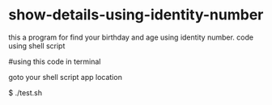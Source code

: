 # show-details-using-identity-number
this a program for find your birthday and age using identity number. code using shell script

#using this code in terminal 

goto your shell script app location 

$ ./test.sh 

